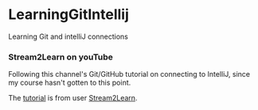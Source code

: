 # LearningGitIntellij
Learning Git and intelliJ connections

### Stream2Learn on youTube
Following this channel's Git/GitHub tutorial on connecting to IntelliJ, since my course hasn't gotten to this point. 

The [tutorial](https://www.youtube.com/watch?v=HfYZvcP0Muo&list=PL-13q2cAP-nYDf3ERqumS65wrc6RXdKrV) is from user [Stream2Learn](https://www.youtube.com/channel/UCjO8Jq2sdpuI134axhMp0Fg).

